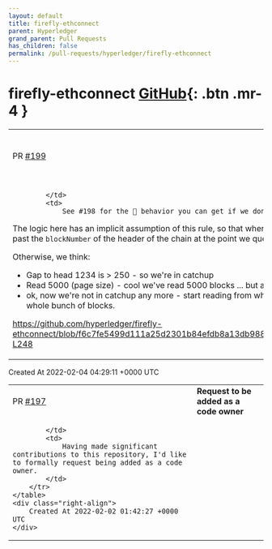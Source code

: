 ```yaml
---
layout: default
title: firefly-ethconnect
parent: Hyperledger
grand_parent: Pull Requests
has_children: false
permalink: /pull-requests/hyperledger/firefly-ethconnect
---
```


# firefly-ethconnect <span class="fs-3 right-align">[GitHub](https://github.com/hyperledger/firefly-ethconnect){: .btn .mr-4 }</span>


<div>
    <table>
        <tr>
            <td>
                PR <a href="https://github.com/hyperledger/firefly-ethconnect/pull/199" class=".btn">#199</a>
            </td>
            <td>
                <b>
                    Protect misconfiguring catchupModeBlockGap < catchupModePageSize and fix catchup
                </b>
            </td>
        </tr>
        <tr>
            <td>
                
            </td>
            <td>
                See #198 for the 🤕 behavior you can get if we don't protect against this.

The logic here has an implicit assumption of this rule, so that when we read a page it's never going to extend past the `blockNumber` of the header of the chain at the point we query.

Otherwise, we think:
- Gap to head 1234 is > 250 - so we're in catchup
- Read 5000 (page size) - cool we've read 5000 blocks ... but actually there were only 1234 to read!!!
- ok, now we're not in catchup any more - start reading from where we left off - but that's now skipped a whole bunch of blocks.

https://github.com/hyperledger/firefly-ethconnect/blob/f6c7fe5499d111a25d2301b84efdb8a13db988e2/internal/events/subscription.go#L223-L248
            </td>
        </tr>
    </table>
    <div class="right-align">
        Created At 2022-02-04 04:29:11 +0000 UTC
    </div>
</div>

<div>
    <table>
        <tr>
            <td>
                PR <a href="https://github.com/hyperledger/firefly-ethconnect/pull/197" class=".btn">#197</a>
            </td>
            <td>
                <b>
                    Request to be added as a code owner
                </b>
            </td>
        </tr>
        <tr>
            <td>
                
            </td>
            <td>
                Having made significant contributions to this repository, I'd like to formally request being added as a code owner.
            </td>
        </tr>
    </table>
    <div class="right-align">
        Created At 2022-02-02 01:42:27 +0000 UTC
    </div>
</div>


